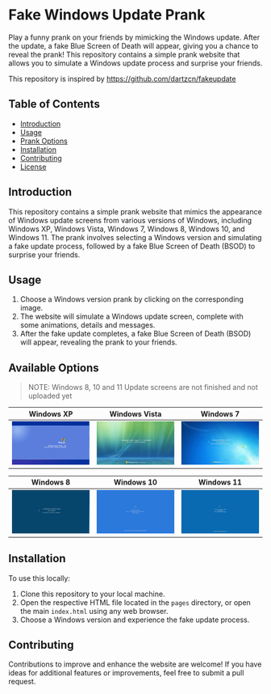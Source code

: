# Fake Windows Update Prank
Play a funny prank on your friends by mimicking the Windows update. After the update, a fake Blue Screen of Death will appear, giving you a chance to reveal the prank! This repository contains a simple prank website that allows you to simulate a Windows update process and surprise your friends.

This repository is inspired by https://github.com/dartzcn/fakeupdate

## Table of Contents
- [Introduction](#introduction)
- [Usage](#usage)
- [Prank Options](#prank-options)
- [Installation](#installation)
- [Contributing](#contributing)
- [License](#license)

## Introduction
This repository contains a simple prank website that mimics the appearance of Windows update screens from various versions of Windows, including Windows XP, Windows Vista, Windows 7, Windows 8, Windows 10, and Windows 11. The prank involves selecting a Windows version and simulating a fake update process, followed by a fake Blue Screen of Death (BSOD) to surprise your friends.

## Usage
1. Choose a Windows version prank by clicking on the corresponding image.
3. The website will simulate a Windows update screen, complete with some animations, details and messages.
4. After the fake update completes, a fake Blue Screen of Death (BSOD) will appear, revealing the prank to your friends.

## Available Options
> NOTE: Windows 8, 10 and 11 Update screens are not finished and not uploaded yet

| Windows XP | Windows Vista | Windows 7 |
|:---:|:---:|:---:|
| ![Windows XP Prank](./assets/windows%20xp.png) | ![Windows Vista Prank](./assets/windows%20vista.png) | ![Windows 7 Prank](./assets/windows%207.png) |

| Windows 8 | Windows 10 | Windows 11 |
|:---:|:---:|:---:|
| ![Windows 8 Prank](./assets/windows%208.png) | ![Windows 10 Prank](./assets/windows%2010.png) | ![Windows 11 Prank](./assets/windows%2011.png) |

## Installation
To use this locally:
1. Clone this repository to your local machine.
2. Open the respective HTML file located in the `pages` directory, or open the main `index.html` using any web browser.
3. Choose a Windows version and experience the fake update process.

## Contributing
Contributions to improve and enhance the website are welcome! If you have ideas for additional features or improvements, feel free to submit a pull request.
